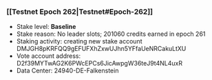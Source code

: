 ### [[Testnet Epoch 262|Testnet#Epoch-262]]
* Stake level: **Baseline**
* Stake reason: No leader slots; 201060 credits earned in epoch 261
* Staking activity: creating new stake account DMJGH8pKRFQQ9gEFUFXhZxwUJhn5YFfaUeNRCakuLtXU
* Vote account address: D2f39MYTwAG2K6PWcEPCs6JicAwpgW36teJ9t4NL4uxR
* Data Center: 24940-DE-Falkenstein